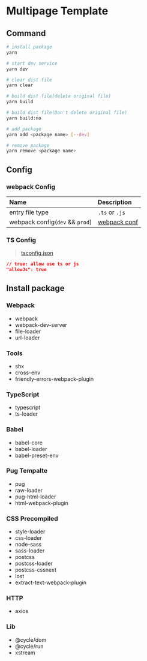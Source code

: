 # Multipage Template

## Command

```bash
# install package
yarn

# start dev service
yarn dev

# clear dist file
yarn clear

# build dist file(delete original file)
yarn build

# build dist file(Don't delete original file)
yarn build:no

# add package
yarn add <package name> [--dev]

# remove package
yarn remove <package name>
```

## Config

### webpack Config

|Name|Description|
|:---|:---|
|entry file type|`.ts` or `.js`|
|webpack config(`dev` && `prod`)|[webpack conf](./config/webpack.conf.js)|

### TS Config

> [tsconfig.json](./tsconfig.json)

```json
// true: allow use ts or js
"allowJs": true
```

## Install package

### Webpack

* webpack
* webpack-dev-server
* file-loader
* url-loader

### Tools

* shx
* cross-env
* friendly-errors-webpack-plugin

### TypeScript

* typescript
* ts-loader

### Babel

* babel-core
* babel-loader
* babel-preset-env

<!-- * babel-register -->

### Pug Tempalte

* pug
* raw-loader
* pug-html-loader
* html-webpack-plugin

### CSS Precompiled

* style-loader
* css-loader
* node-sass
* sass-loader
* postcss
* postcss-loader
* postcss-cssnext
* lost
* extract-text-webpack-plugin

### HTTP

* axios

### Lib

* @cycle/dom
* @cycle/run
* xstream